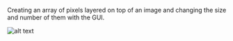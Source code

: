 Creating an array of pixels layered on top of an image and changing the size and number of them with the GUI.

![alt text](https://raw.githubusercontent.com/username/projectname/branch/path/to/img.png)
